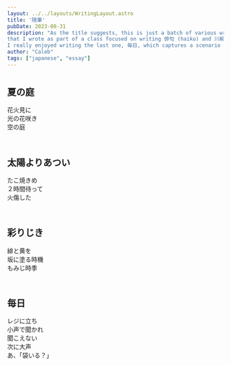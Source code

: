 ```yaml
---
layout: ../../layouts/WritingLayout.astro
title: '随筆'
pubDate: 2023-08-31
description: "As the title suggests, this is just a batch of various writings (poems, in this case) 
that I wrote as part of a class focused on writing 俳句 (haiku) and 川柳 (senryu, a 17-mora humurous poem).
I really enjoyed writing the last one, 毎日, which captures a scenario that I unfortunately continue to encounter to this day."
author: "Caleb"
tags: ["japanese", "essay"]
---
```


# <h2 class="text-xl"><strong>夏の庭</strong></h2>
花火見に<br>
光の花咲き<br>
空の庭<br>
<br>

# <h2 class="text-xl"><strong>太陽よりあつい</strong></h2>
たこ焼きめ<br>
２時間待って<br>
火傷した<br>
<br>

# <h2 class="text-xl"><strong>彩りじき</strong></h2>
緋と黄を<br>
坂に塗る時機<br>
もみじ時季<br>
<br>

# <h2 class="text-xl"><strong>毎日</strong></h2>
レジに立ち<br>
小声で聞かれ<br>
聞こえない<br>
次に大声<br>
あ、「袋いる？」<br>